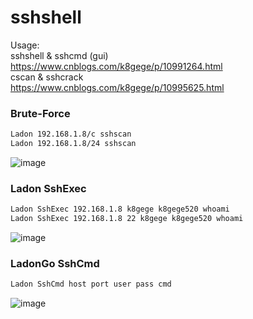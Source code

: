 # sshshell

Usage:<br> 
sshshell & sshcmd (gui)<br>
https://www.cnblogs.com/k8gege/p/10991264.html<br>
cscan & sshcrack<br>
https://www.cnblogs.com/k8gege/p/10995625.html


### Brute-Force
```bash
Ladon 192.168.1.8/c sshscan
Ladon 192.168.1.8/24 sshscan
```
![image](http://k8gege.org/k8img/Ladon/exe/SSHscan.gif)

### Ladon SshExec

```Bash
Ladon SshExec 192.168.1.8 k8gege k8gege520 whoami
Ladon SshExec 192.168.1.8 22 k8gege k8gege520 whoami
```
![image](http://k8gege.org/k8img/Ladon/exe/sshexec.PNG)

### LadonGo SshCmd

```Bash
Ladon SshCmd host port user pass cmd
```

![image](http://k8gege.org/k8img/LadonGo/LnxSshWinrm.PNG)

